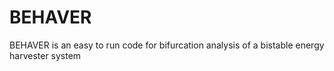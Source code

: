 # BEHAVER
BEHAVER is an easy to run code for bifurcation analysis of a bistable energy harvester system
